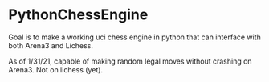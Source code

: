 # PythonChessEngine
Goal is to make a working uci chess engine in python that can interface with both Arena3 and Lichess.

As of 1/31/21, capable of making random legal moves without crashing on Arena3. Not on lichess (yet).

